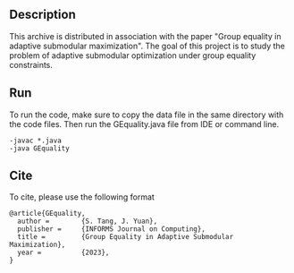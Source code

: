 ## Description

This archive is distributed in association with the paper "Group equality in adaptive submodular maximization".
The goal of this project is to study the problem of adaptive submodular optimization under group equality constraints.

## Run

To run the code, make sure to copy the data file in the same directory with the code files. Then run the GEquality.java file from IDE or command line.

```
-javac *.java
-java GEquality
```

## Cite

To cite, please use the following format

```
@article{GEquality,
  author =        {S. Tang, J. Yuan},
  publisher =     {INFORMS Journal on Computing},
  title =         {Group Equality in Adaptive Submodular Maximization},
  year =          {2023},
}
```
